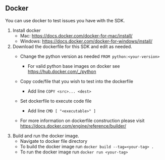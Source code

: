 ## Docker
You can use docker to test issues you have with the SDK.

1. Install docker
    - Mac: https://docs.docker.com/docker-for-mac/install/ 
    - Windows: https://docs.docker.com/docker-for-windows/install/
1. Download the dockerfile for this SDK and edit as needed.
    - Change the python version as needed `FROM python:<your-version>`
        - For valid python base images on docker see https://hub.docker.com/_/python 
    - Copy code/file that you wish to test into the dockerfile 
        - Add line `COPY <src>... <dest>`
    - Set dockerfile to execute code file 
        - Add line `CMD [ "<executable>" ]`

    - For more information on dockerfile construction please visit https://docs.docker.com/engine/reference/builder/
1. Build and run the docker image.
    - Navigate to docker file directory
    - To build the docker image run `docker build --tag=<your-tag> .`
    - To run the docker image run `docker run <your-tag>`
